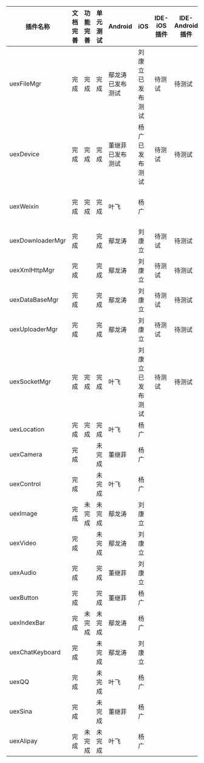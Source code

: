 | 插件名称             | 文档完善 | 功能完善 | 单元测试 | Android  | iOS      | IDE-iOS插件 | IDE-Android插件 | 内部测试                                     | 自动化测试                                    | 负责人  |
| ---------------- | ---- | ---- | ---- | -------- | -------- | --------- | ------------- | ---------------------------------------- | ---------------------------------------- | ---- |
| uexFileMgr       | 完成   | 完成   | 完成   | 鄢龙涛已发布测试 | 刘康立已发布测试 | 待测试       | 待测试           | 通过                                       | 安卓和ios都有问题，mkDir,getReaderOffset,getFileSize,closeFile,copy | 高山   |
| uexDevice        | 完成   | 完成   | 完成   | 董继菲已发布测试 | 杨广已发布测试  | 待测试       | 待测试           | ios的onOrientationChange有问题，安卓通过          | 通过                                       | 高山   |
| uexWeixin        | 完成   | 完成   | 完成   | 叶飞       | 杨广       |           |               | ios的login和支付接口没测，其他接口通过。安卓的支付接口没测，其他接口通过。 |                                          | 高山   |
| uexDownloaderMgr | 完成   |      | 完成   | 鄢龙涛      | 刘康立      | 待测试       | 待测试           | 完成                                       | 通过                                       | 王世娟  |
| uexXmlHttpMgr    | 完成   |      | 完成   | 鄢龙涛      | 刘康立      | 待测试       | 待测试           | 完成                                       | 通过                                       | 王世娟  |
| uexDataBaseMgr   | 完成   |      | 完成   | 鄢龙涛      | 刘康立      | 待测试       | 待测试           | 完成                                       | 通过                                       | 王世娟  |
| uexUploaderMgr   | 完成   |      | 完成   | 鄢龙涛      | 刘康立      | 待测试       | 待测试           | 完成                                       | 通过                                       | 王世娟  |
| uexSocketMgr     | 完成   | 完成   | 完成   | 叶飞       | 刘康立已发布测试 | 待测试       | 待测试           | 完成                                       | 通过                                       | 王世娟  |
| uexLocation      | 完成   | 完成   | 完成   | 叶飞       | 杨广       |           |               | ios通过，安卓getAddress有问题                    |                                          | 高山   |
| uexCamera        | 完成   |      | 未完成  | 董继菲      | 杨广       |           |               | ios通过，安卓上changeCameraPosition为1，返回时挂了    |                                          | 高山   |
| uexControl       | 完成   |      | 未完成  | 叶飞       | 杨广       |           |               | 完成                                       |                                          | 王世娟  |
| uexImage         | 完成   | 未完成  | 未完成  | 鄢龙涛      | 刘康立      |           |               | 完成                                       |                                          | 王世娟  |
| uexVideo         | 完成   |      | 未完成  | 鄢龙涛      | 刘康立      |           |               | 完成                                       |                                          | 王世娟  |
| uexAudio         | 完成   |      | 完成   | 董继菲      | 刘康立      |           |               | 完成                                       |                                          | 王世娟  |
| uexButton        | 完成   |      | 完成   | 董继菲      | 杨广       |           |               | 通过                                       |                                          | 高山   |
| uexIndexBar      | 完成   | 未完成  | 未完成  | 鄢龙涛      | 杨广       |           |               | 通过                                       |                                          | 高山   |
| uexChatKeyboard  | 完成   |      | 未完成  | 鄢龙涛      | 刘康立      |           |               | ios和安卓的insertAfterAt没有，其他接口通过。           |                                          | 高山   |
| uexQQ            | 完成   |      | 未完成  | 叶飞       | 杨广       |           |               | 通过                                       |                                          | 高山   |
| uexSina          | 完成   |      | 未完成  | 董继菲      | 杨广       |           |               | 安卓上login接口返回值error还没加。ios通过              |                                          | 高山   |
| uexAlipay        | 完成   | 未完成  | 未完成  | 叶飞       | 杨广       |           |               | 完成                                       |                                          | 王世娟  |
